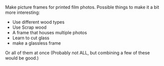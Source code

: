 Make picture frames for printed film photos.
Possible things to make it a bit more interesting:
- Use different wood types
- Use Scrap wood
- A frame that houses multiple photos
- Learn to cut glass
- make a glassless frame

Or all of them at once (Probably not ALL, but combining a few of these would be good.)